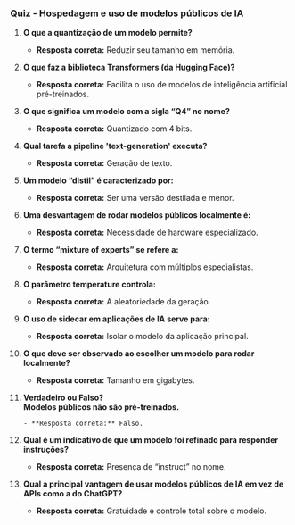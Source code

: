 ### **Quiz - Hospedagem e uso de modelos públicos de IA**

1.  **O que a quantização de um modelo permite?**

    - **Resposta correta:** Reduzir seu tamanho em memória.

2.  **O que faz a biblioteca Transformers (da Hugging Face)?**

    - **Resposta correta:** Facilita o uso de modelos de inteligência artificial pré-treinados.

3.  **O que significa um modelo com a sigla “Q4” no nome?**

    - **Resposta correta:** Quantizado com 4 bits.

4.  **Qual tarefa a pipeline 'text-generation' executa?**

    - **Resposta correta:** Geração de texto.

5.  **Um modelo “distil” é caracterizado por:**

    - **Resposta correta:** Ser uma versão destilada e menor.

6.  **Uma desvantagem de rodar modelos públicos localmente é:**

    - **Resposta correta:** Necessidade de hardware especializado.

7.  **O termo “mixture of experts” se refere a:**

    - **Resposta correta:** Arquitetura com múltiplos especialistas.

8.  **O parâmetro temperature controla:**

    - **Resposta correta:** A aleatoriedade da geração.

9.  **O uso de sidecar em aplicações de IA serve para:**

    - **Resposta correta:** Isolar o modelo da aplicação principal.

10. **O que deve ser observado ao escolher um modelo para rodar localmente?**

    - **Resposta correta:** Tamanho em gigabytes.

11. **Verdadeiro ou Falso?  
    Modelos públicos não são pré-treinados.**

        - **Resposta correta:** Falso.

12. **Qual é um indicativo de que um modelo foi refinado para responder instruções?**

    - **Resposta correta:** Presença de “instruct” no nome.

13. **Qual a principal vantagem de usar modelos públicos de IA em vez de APIs como a do ChatGPT?**

    - **Resposta correta:** Gratuidade e controle total sobre o modelo.
